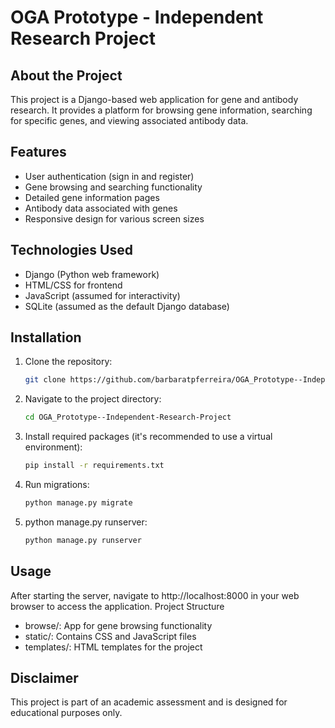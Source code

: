 # OGA Prototype - Independent Research Project

## About the Project

This project is a Django-based web application for gene and antibody research. It provides a platform for browsing gene information, searching for specific genes, and viewing associated antibody data.

## Features

- User authentication (sign in and register)
- Gene browsing and searching functionality
- Detailed gene information pages
- Antibody data associated with genes
- Responsive design for various screen sizes

## Technologies Used

- Django (Python web framework)
- HTML/CSS for frontend
- JavaScript (assumed for interactivity)
- SQLite (assumed as the default Django database)

## Installation

1. Clone the repository:
   ```bash
   git clone https://github.com/barbaratpferreira/OGA_Prototype--Independent-Research-Project.git
     ```
2. Navigate to the project directory:
     ```bash
     cd OGA_Prototype--Independent-Research-Project
     ```
3. Install required packages (it's recommended to use a virtual environment):
      ```bash
      pip install -r requirements.txt
      
4. Run migrations:
      ```bash
      python manage.py migrate
 
5. python manage.py runserver:
      ```bash
      python manage.py runserver
    

## Usage
After starting the server, navigate to http://localhost:8000 in your web browser to access the application.
Project Structure

   - browse/: App for gene browsing functionality
   - static/: Contains CSS and JavaScript files
   - templates/: HTML templates for the project

## Disclaimer
This project is part of an academic assessment and is designed for educational purposes only.
